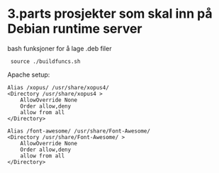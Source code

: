 3.parts prosjekter som skal inn på Debian runtime server
========================================================

bash funksjoner for å lage .deb filer 

	 source ./buildfuncs.sh


Apache setup:

	Alias /xopus/ /usr/share/xopus4/
	<Directory /usr/share/xopus4 >
		AllowOverride None
		Order allow,deny
		allow from all
	</Directory>
	
	Alias /font-awesome/ /usr/share/Font-Awesome/
	<Directory /usr/share/Font-Awesome/ >
		AllowOverride None
		Order allow,deny
		allow from all
	</Directory>

